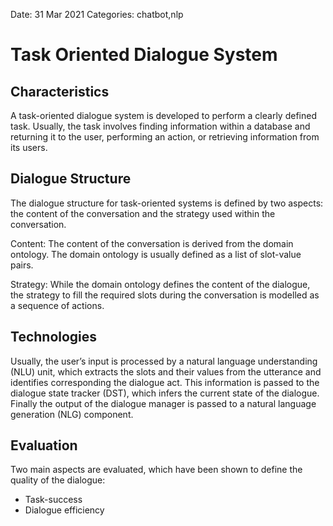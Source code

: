 Date: 31 Mar 2021
Categories: chatbot,nlp

# Task Oriented Dialogue System
## Characteristics
A task-oriented dialogue system is developed to perform a clearly defined task. Usually, the task involves finding information within a database and returning it to the user, performing an action, or retrieving information from its users.

## Dialogue Structure
The dialogue structure for task-oriented systems is defined by two aspects: the content of the conversation and the strategy used within the conversation.

Content: The content of the conversation is derived from the domain ontology. The domain
ontology is usually defined as a list of slot-value pairs.

Strategy: While the domain ontology defines the content of the dialogue, the strategy to
fill the required slots during the conversation is modelled as a sequence of actions.

## Technologies
Usually, the user’s input is processed by a natural language understanding (NLU) unit, which extracts the slots and their values from the utterance and identifies corresponding the dialogue act. This information is passed to the dialogue state tracker (DST), which infers the current state of the dialogue. Finally the output of the dialogue manager is passed to a natural language generation (NLG) component.

## Evaluation
Two main aspects are evaluated, which have been shown to define the quality of the dialogue: 
 * Task-success
 * Dialogue efficiency



